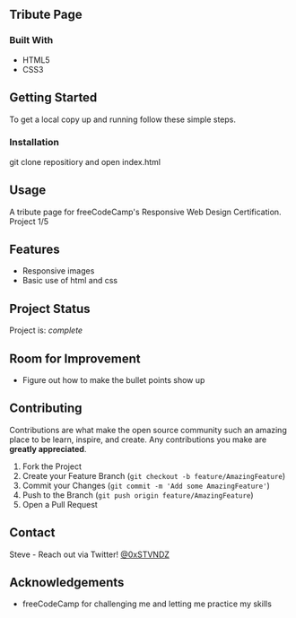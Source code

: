 <!-- ABOUT THE PROJECT -->
## Tribute Page

<!--[Demo](https://example.com)-->

### Built With

* HTML5
* CSS3


<!-- GETTING STARTED -->
## Getting Started

To get a local copy up and running follow these simple steps.


### Installation

git clone repositiory and open index.html


<!-- USAGE EXAMPLES -->
## Usage

A tribute page for freeCodeCamp's Responsive Web Design Certification. Project 1/5

## Features
- Responsive images
- Basic use of html and css


## Project Status
Project is: _complete_


## Room for Improvement
- Figure out how to make the bullet points show up 


<!-- CONTRIBUTING -->
## Contributing

Contributions are what make the open source community such an amazing place to be learn, inspire, and create. Any contributions you make are **greatly appreciated**.

1. Fork the Project
2. Create your Feature Branch (`git checkout -b feature/AmazingFeature`)
3. Commit your Changes (`git commit -m 'Add some AmazingFeature'`)
4. Push to the Branch (`git push origin feature/AmazingFeature`)
5. Open a Pull Request



<!-- CONTACT -->
## Contact

Steve - Reach out via Twitter! [@0xSTVNDZ](https://twitter.com/0xSTVNDZ)

<!--Project Link: [https://github.com/github_username/repo_name](https://github.com/github_username/repo_name)-->



<!-- ACKNOWLEDGEMENTS -->
## Acknowledgements

* freeCodeCamp for challenging me and letting me practice my skills 